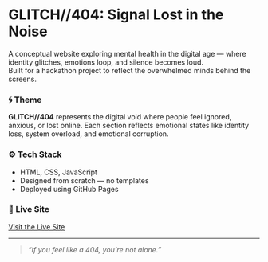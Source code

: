 # GLITCH//404: Signal Lost in the Noise

A conceptual website exploring mental health in the digital age — where identity glitches, emotions loop, and silence becomes loud.  
Built for a hackathon project to reflect the overwhelmed minds behind the screens.

### 🌀 Theme
**GLITCH//404** represents the digital void where people feel ignored, anxious, or lost online. Each section reflects emotional states like identity loss, system overload, and emotional corruption.

### ⚙️ Tech Stack
- HTML, CSS, JavaScript
- Designed from scratch — no templates
- Deployed using GitHub Pages

### 📡 Live Site
[Visit the Live Site](https://guriii07.github.io/glitch404)

---

> _“If you feel like a 404, you’re not alone.”_
